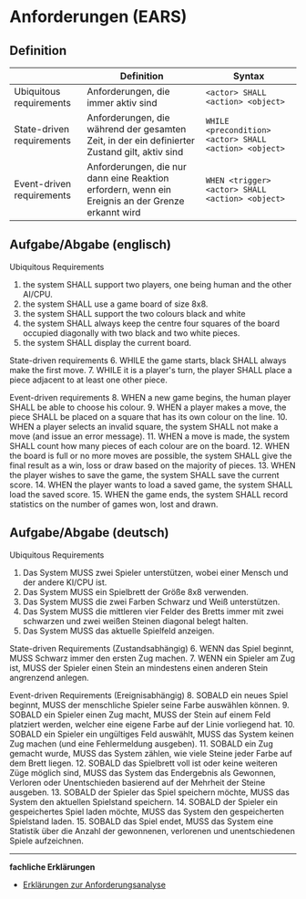 # Anforderungen (EARS)

## Definition
|                           | Definition | Syntax |
| ------------------------- | ---------- | ------ |
| Ubiquitous requirements   | Anforderungen, die immer aktiv sind | `<actor> SHALL <action> <object>` |
| State-driven requirements | Anforderungen, die während der gesamten Zeit, in der ein definierter Zustand gilt, aktiv sind | `WHILE <precondition> <actor> SHALL <action> <object>` |
| Event-driven requirements | Anforderungen, die nur dann eine Reaktion erfordern, wenn ein Ereignis an der Grenze erkannt wird | `WHEN <trigger> <actor> SHALL <action> <object>` |

## Aufgabe/Abgabe (englisch)

Ubiquitous Requirements
1. the system SHALL support two players, one being human and the other AI/CPU.
2. the system SHALL use a game board of size 8x8.
3. the system SHALL support the two colours black and white
4. the system SHALL always keep the centre four squares of the board occupied diagonally with two black and two white pieces.
5. the system SHALL display the current board.

State-driven requirements
6. WHILE the game starts, black SHALL always make the first move.
7. WHILE it is a player's turn, the player SHALL place a piece adjacent to at least one other piece.

Event-driven requirements
8. WHEN a new game begins, the human player SHALL be able to choose his colour.
9. WHEN a player makes a move, the piece SHALL be placed on a square that has its own colour on the line.
10. WHEN a player selects an invalid square, the system SHALL not make a move (and issue an error message).
11. WHEN a move is made, the system SHALL count how many pieces of each colour are on the board.
12. WHEN the board is full or no more moves are possible, the system SHALL give the final result as a win, loss or draw based on the majority of pieces.
13. WHEN the player wishes to save the game, the system SHALL save the current score.
14. WHEN the player wants to load a saved game, the system SHALL load the saved score.
15. WHEN the game ends, the system SHALL record statistics on the number of games won, lost and drawn.

## Aufgabe/Abgabe (deutsch)

Ubiquitous Requirements
1. Das System MUSS zwei Spieler unterstützen, wobei einer Mensch und der andere KI/CPU ist.
2. Das System MUSS ein Spielbrett der Größe 8x8 verwenden.
3. Das System MUSS die zwei Farben Schwarz und Weiß unterstützen.
4. Das System MUSS die mittleren vier Felder des Bretts immer mit zwei schwarzen und zwei weißen Steinen diagonal belegt halten.
5. Das System MUSS das aktuelle Spielfeld anzeigen.

State-driven Requirements (Zustandsabhängig)
6. WENN das Spiel beginnt, MUSS Schwarz immer den ersten Zug machen.
7. WENN ein Spieler am Zug ist, MUSS der Spieler einen Stein an mindestens einen anderen Stein angrenzend anlegen.

Event-driven Requirements (Ereignisabhängig)
8. SOBALD ein neues Spiel beginnt, MUSS der menschliche Spieler seine Farbe auswählen können.
9. SOBALD ein Spieler einen Zug macht, MUSS der Stein auf einem Feld platziert werden, welcher eine eigene Farbe auf der Linie vorliegend hat.
10. SOBALD ein Spieler ein ungültiges Feld auswählt, MUSS das System keinen Zug machen (und eine Fehlermeldung ausgeben).
11. SOBALD ein Zug gemacht wurde, MUSS das System zählen, wie viele Steine jeder Farbe auf dem Brett liegen.
12. SOBALD das Spielbrett voll ist oder keine weiteren Züge möglich sind, MUSS das System das Endergebnis als Gewonnen, Verloren oder Unentschieden basierend auf der Mehrheit der Steine ausgeben.
13. SOBALD der Spieler das Spiel speichern möchte, MUSS das System den aktuellen Spielstand speichern.
14. SOBALD der Spieler ein gespeichertes Spiel laden möchte, MUSS das System den gespeicherten Spielstand laden.
15. SOBALD das Spiel endet, MUSS das System eine Statistik über die Anzahl der gewonnenen, verlorenen und unentschiedenen Spiele aufzeichnen.

----

**fachliche Erklärungen**

- [Erklärungen zur Anforderungsanalyse](https://gitlab.rz.htw-berlin.de/m14_vv/2024ss_m4_g1_b/-/wikis/Erkl%C3%A4rungen-Anforderungsanalyse)
